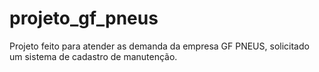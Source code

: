 # projeto_gf_pneus

Projeto feito para atender as demanda da empresa GF PNEUS, solicitado um sistema de cadastro de manutenção.
